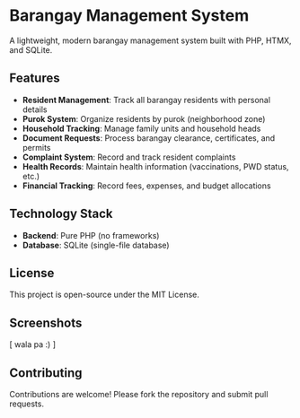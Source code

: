 # Barangay Management System

A lightweight, modern barangay management system built with PHP, HTMX, and SQLite.

## Features

- **Resident Management**: Track all barangay residents with personal details
- **Purok System**: Organize residents by purok (neighborhood zone)
- **Household Tracking**: Manage family units and household heads
- **Document Requests**: Process barangay clearance, certificates, and permits
- **Complaint System**: Record and track resident complaints
- **Health Records**: Maintain health information (vaccinations, PWD status, etc.)
- **Financial Tracking**: Record fees, expenses, and budget allocations

## Technology Stack

- **Backend**: Pure PHP (no frameworks)
- **Database**: SQLite (single-file database)


## License

This project is open-source under the MIT License.

## Screenshots

[ wala pa :) ]


## Contributing

Contributions are welcome! Please fork the repository and submit pull requests.